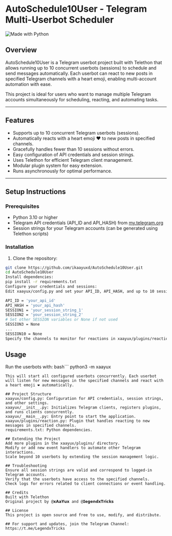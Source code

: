 # AutoSchedule10User - Telegram Multi-Userbot Scheduler

![Made with Python](http://ForTheBadge.com/images/badges/made-with-python.svg)

## Overview

AutoSchedule10User is a Telegram userbot project built with Telethon that allows running up to 10 concurrent userbots (sessions) to schedule and send messages automatically. Each userbot can react to new posts in specified Telegram channels with a heart emoji, enabling multi-account automation with ease.

This project is ideal for users who want to manage multiple Telegram accounts simultaneously for scheduling, reacting, and automating tasks.

---

## Features

- Supports up to 10 concurrent Telegram userbots (sessions).
- Automatically reacts with a heart emoji ❤️ to new posts in specified channels.
- Gracefully handles fewer than 10 sessions without errors.
- Easy configuration of API credentials and session strings.
- Uses Telethon for efficient Telegram client management.
- Modular plugin system for easy extension.
- Runs asynchronously for optimal performance.

---

## Setup Instructions

### Prerequisites

- Python 3.10 or higher
- Telegram API credentials (API_ID and API_HASH) from [my.telegram.org](https://my.telegram.org)
- Session strings for your Telegram accounts (can be generated using Telethon scripts)

### Installation

1. Clone the repository:

```bash
git clone https://github.com/ikaayuxd/AutoSchedule10User.git
cd AutoSchedule10User
Install dependencies:
pip install -r requirements.txt
Configure your credentials and sessions:
Edit xaayux/config.py and set your API_ID, API_HASH, and up to 10 session strings (SESSION1 to SESSION10). Example:

API_ID = 'your_api_id'
API_HASH = 'your_api_hash'
SESSION1 = 'your_session_string_1'
SESSION2 = 'your_session_string_2'
# Set other SESSION variables or None if not used
SESSION3 = None
...
SESSION10 = None
Specify the channels to monitor for reactions in xaayux/plugins/reaction.py by updating the CHANNEL_IDS list with your target channel IDs.
```
## Usage
Run the userbots with:
bash```
python3 -m xaayux
```
This will start all configured userbots concurrently. Each userbot will listen for new messages in the specified channels and react with a heart emoji ❤️ automatically.

## Project Structure
xaayux/config.py: Configuration for API credentials, session strings, and other settings.
xaayux/__init__.py: Initializes Telegram clients, registers plugins, and runs clients concurrently.
xaayux/__main__.py: Entry point to start the application.
xaayux/plugins/reaction.py: Plugin that handles reacting to new messages in specified channels.
requirements.txt: Python dependencies.

## Extending the Project
Add more plugins in the xaayux/plugins/ directory.
Modify or add new event handlers to automate other Telegram interactions.
Scale beyond 10 userbots by extending the session management logic.

## Troubleshooting
Ensure all session strings are valid and correspond to logged-in Telegram accounts.
Verify that the userbots have access to the specified channels.
Check logs for errors related to client connections or event handling.

## Credits
Built with Telethon
Original project by @𝘅𝗔𝗮𝗬𝘂𝘅 and @𝗜𝗲𝗴𝗲𝗻𝗱𝘅𝗧𝗿𝗶𝗰𝗸𝘀

## License
This project is open source and free to use, modify, and distribute.

## For support and updates, join the Telegram Channel: https://t.me/LegendxTricks
